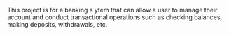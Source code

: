 This project is for a banking s ytem that can allow a user to manage their account and conduct transactional operations such as checking balances, making deposits, withdrawals, etc. 
